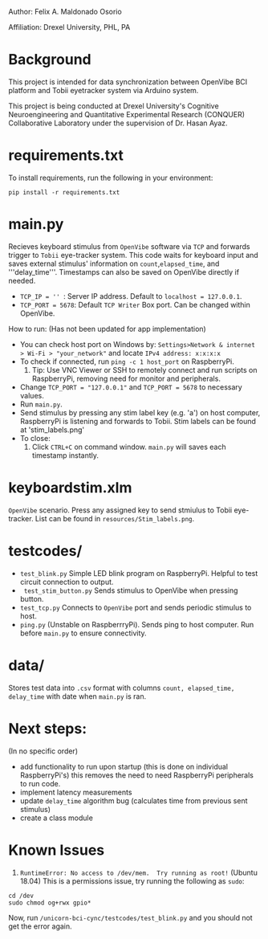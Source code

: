 Author: Felix A. Maldonado Osorio 

Affiliation: Drexel University, PHL, PA

# Background
This project is intended for data synchronization between OpenVibe BCI platform and Tobii eyetracker system via Arduino system. 

This project is being conducted at Drexel University's Cognitive Neuroengineering and Quantitative Experimental Research 
(CONQUER) Collaborative Laboratory under the supervision of Dr. Hasan Ayaz. 

# requirements.txt
To install requirements, run the following in your environment:
```
pip install -r requirements.txt
```
# main.py
Recieves keyboard stimulus from ```OpenVibe``` software via ```TCP``` and forwards trigger to ```Tobii``` eye-tracker system. This code waits for keyboard input and saves external stimulus' information on ```count```,```elapsed_time```, and '''delay_time'''. Timestamps can also be saved on OpenVibe directly if needed. 

- ```TCP_IP = '' ```: Server IP address. Default to ```localhost = 127.0.0.1```.
- ```TCP_PORT = 5678```: Default ```TCP Writer``` Box port. Can be changed within OpenVibe. 

How to run: (Has not been updated for app implementation)
  - You can check host port on Windows by: ```Settings>Network & internet > Wi-Fi > "your_network"``` and locate ```IPv4 address: x:x:x:x```
  - To check if connected, run ```ping -c 1 host_port``` on RaspberryPi.
      1. Tip: Use VNC Viewer or SSH to remotely connect and run scripts on RaspberryPi, removing need for monitor and peripherals. 
  - Change ```TCP_PORT = "127.0.0.1"``` and ```TCP_PORT = 5678``` to necessary values. 
  - Run ```main.py```. 
  - Send stimulus by pressing any stim label key (e.g. 'a') on host computer, RaspberryPi is listening and forwards to Tobii. Stim labels can be found at 'stim_labels.png'
  - To close:
      1. Click ```CTRL+C``` on command window. ```main.py``` will saves each timestamp instantly.

# keyboardstim.xlm
```OpenVibe``` scenario. Press any assigned key to send stmiulus to Tobii eye-tracker. List can be found in ```resources/Stim_labels.png```. 

# testcodes/
- ```test_blink.py```
Simple LED blink program on RaspberryPi. Helpful to test circuit connection to output.
- ``` test_stim_button.py```
Sends stimulus to OpenVibe when pressing button.
- ```test_tcp.py```
Connects to ```OpenVibe``` port and sends periodic stimulus to host. 
- ```ping.py``` 
(Unstable on RaspberrryPi). Sends ping to host computer. Run before ```main.py``` to ensure connectivity.

# data/
Stores test data into ```.csv``` format with columns ```count, elapsed_time, delay_time``` with date when ```main.py``` is ran.

# Next steps: 
(In no specific order)
- add functionality to run upon startup (this is done on individual RaspberryPi's)
this removes the need to need RaspberryPi peripherals to run code. 
- implement latency measurements
- update ```delay_time``` algorithm bug (calculates time from previous sent stimulus)
- create a class module


# Known Issues

1. ```RuntimeError: No access to /dev/mem.  Try running as root!``` (Ubuntu 18.04)
This is a permissions issue, try running the following as ```sudo```: 
```
cd /dev
sudo chmod og+rwx gpio*
``` 
 Now, run ```/unicorn-bci-cync/testcodes/test_blink.py``` and you should not get the error again. 
